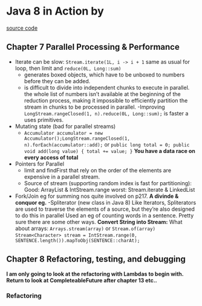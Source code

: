 # Java 8 in Action by 

[source code]()

## Chapter 7 Parallel Processing & Performance
  - Iterate can be slow: `Stream.iterate(1L, i -> i + 1` same as usual for loop, then limit and `reduce(0L, Long::sum)`
    - generates boxed objects, which have to be unboxed to numbers before they can be added.
    - is difficult to divide into independent chunks to execute in parallel. the whole list of numbers isn’t available at the beginning of the reduction process, making it
      impossible to efficiently partition the stream in chunks to be processed in parallel.
    -Improving
      `LongStream.rangeClosed(1, n).reduce(0L, Long::sum);` is faster a uses primitives.
  - Mutating state (bad for parallel streams)
    - `Accumulator accumulator = new Accumulator();LongStream.rangeClosed(1, n).forEach(accumulator::add);` or
      `public long total = 0; public void add(long value) { total += value; }`
      **You have a data race on every access of total**
  - Pointers for Parallel
    - limit and findFirst that rely on the order of the elements are expensive in a parallel stream. 
    - Source of stream (supporting random index is fast for partitioning): Good: ArrayList & IntStream.range worst: Stream.iterate & LinkedList
  - Fork/Join eg for summing nos quite involved on p217. **A divinde & conquor eg.**
  -Spliterator (new class in Java 8)
    Like Iterators, Spliterators are used to traverse the elements of a source, but they’re also designed to do this in parallel
    Used an eg of counting words in a sentence. Pretty sure there are some other ways.
    **Convert String into Stream:** What about arrays: `Arrays.stream(array)` or `Stream.of(array)`
    `Stream<Character> stream = IntStream.range(0, SENTENCE.length()).mapToObj(SENTENCE::charAt);`
    
## Chapter 8 Refactoring, testing, and debugging
**I am only going to look at the refactoring with Lambdas to begin with. Return to look at CompleteableFuture after
chapter 13 etc..**

### Refactoring
